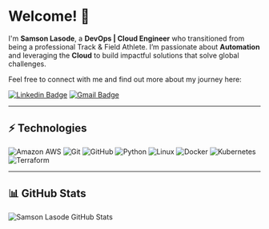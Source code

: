 # Welcome! 👋

I'm **Samson Lasode**, a **DevOps | Cloud Engineer** who transitioned from being a professional Track & Field Athlete. I’m passionate about **Automation** and leveraging the **Cloud** to build impactful solutions that solve global challenges. 

Feel free to connect with me and find out more about my journey here:

[![Linkedin Badge](https://img.shields.io/badge/-Samson%20Lasode-blue?style=flat-square&logo=Linkedin&logoColor=white&link=https://www.linkedin.com/in/samsonlasode/)](https://www.linkedin.com/in/samsonlasode/) [![Gmail Badge](https://img.shields.io/badge/-samsonlasode@gmail.com-c14438?style=flat-square&logo=Gmail&logoColor=white&link=mailto:samsonlasode@gmail.com)](mailto:samsonlasode@gmail.com)

---

## ⚡ Technologies

![Amazon AWS](https://img.shields.io/badge/Amazon%20AWS-232F3E?style=flat-square&logo=amazon-aws) ![Git](https://img.shields.io/badge/-Git-black?style=flat-square&logo=git) ![GitHub](https://img.shields.io/badge/-GitHub-181717?style=flat-square&logo=github) ![Python](https://img.shields.io/badge/-Python-black?style=flat-square&logo=Python) ![Linux](https://img.shields.io/badge/Linux-FCC624?style=flat-square&logo=linux&logoColor=black) ![Docker](https://img.shields.io/badge/docker-%230db7ed.svg?style=for-the-badge&logo=docker&logoColor=white) ![Kubernetes](https://img.shields.io/badge/kubernetes-%23326ce5.svg?style=for-the-badge&logo=kubernetes&logoColor=white) ![Terraform](https://img.shields.io/badge/terraform-%235835CC.svg?style=for-the-badge&logo=terraform&logoColor=white)

---

## 📊 GitHub Stats

![Samson Lasode GitHub Stats](https://github-readme-stats.vercel.app/api?username=sammielas&count_private=true&show_icons=true&include_all_commits=true&theme=radical)  


